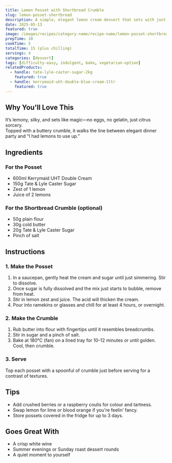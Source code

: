 ```yaml
---
title: Lemon Posset with Shortbread Crumble
slug: lemon-posset-shortbread
description: A simple, elegant lemon cream dessert that sets with just cream, sugar, and citrus—topped with a buttery shortbread crumble for crunch.
date: 2025-05-13
featured: true
image: /images/recipes/category-name/recipe-name/lemon-posset-shortbread.webp
prepTime: 10
cookTime: 5
totalTime: 15 (plus chilling)
servings: 4
categories: [dessert]
tags: [difficulty-easy, indulgent, bake, vegetarian-option]
relatedProducts:
  - handle: tate-lyle-caster-sugar-2kg
    featured: true
  - handle: kerrymaid-uht-double-blue-cream-1ltr
    featured: true
---
```


## Why You'll Love This

It’s lemony, silky, and sets like magic—no eggs, no gelatin, just citrus sorcery.  
Topped with a buttery crumble, it walks the line between elegant dinner party and “I had lemons to use up.”

## Ingredients

### For the Posset
- 600ml Kerrymaid UHT Double Cream  
- 150g Tate & Lyle Caster Sugar  
- Zest of 1 lemon  
- Juice of 2 lemons  

### For the Shortbread Crumble (optional)
- 50g plain flour  
- 30g cold butter  
- 20g Tate & Lyle Caster Sugar  
- Pinch of salt  

## Instructions

### 1. Make the Posset

1. In a saucepan, gently heat the cream and sugar until just simmering. Stir to dissolve.
2. Once sugar is fully dissolved and the mix just starts to bubble, remove from heat.
3. Stir in lemon zest and juice. The acid will thicken the cream.
4. Pour into ramekins or glasses and chill for at least 4 hours, or overnight.

### 2. Make the Crumble

1. Rub butter into flour with fingertips until it resembles breadcrumbs.
2. Stir in sugar and a pinch of salt.
3. Bake at 180°C (fan) on a lined tray for 10–12 minutes or until golden. Cool, then crumble.

### 3. Serve

Top each posset with a spoonful of crumble just before serving for a contrast of textures.

## Tips

- Add crushed berries or a raspberry coulis for colour and tartness.  
- Swap lemon for lime or blood orange if you're feelin’ fancy.  
- Store possets covered in the fridge for up to 3 days.

## Goes Great With

- A crisp white wine  
- Summer evenings or Sunday roast dessert rounds  
- A quiet moment to yourself